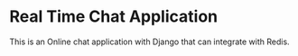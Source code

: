 # Real Time Chat Application

This is an Online chat application with Django that can integrate with Redis.
